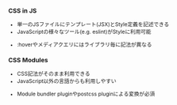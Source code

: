 
<div class="compare">
<div class="content" style="font-size:0.75em;">
<h3>CSS in JS</h4>

<ul class="good">
  <li>単一のJSファイルにテンプレート(JSX)とStyle定義を記述できる</li>
  <li>JavaScriptの様々なツール(e.g. eslint)がStyleに利用可能</li>
</ul>

<ul class="bad">
  <li>:hoverやメディアクエリにはライブラリ毎に記法が異なる</li>
</ul>

</div>

<div style="width:30px"></div>

<div class="content" style="font-size:0.75em;">
<h3>CSS Modules</h4>

<ul class="good">
  <li>CSS記法がそのまま利用できる</li>
  <li>JavaScript以外の言語からも利用しやすい</li>
</ul>
<ul class="bad">
  <li>Module bundler pluginやpostcss pluginによる変換が必須</li>
</ul>

</div>
</div>
